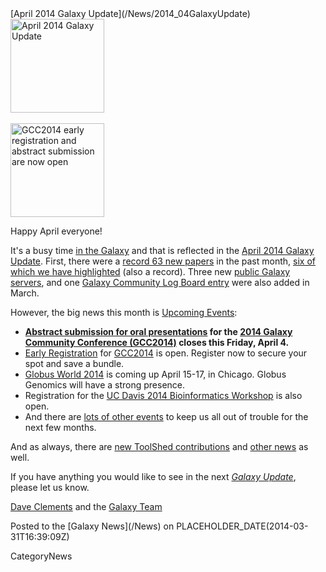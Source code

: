 <div class='newsItemHeader'>[April 2014 Galaxy Update](/News/2014_04GalaxyUpdate)</div>

<div class='right'>
<a href='/GalaxyUpdates/2014_04'><img src='/Images/Logos/GalaxyUpdate200.png' alt='April 2014 Galaxy Update' width=150 /></a>
<br /><br />
<a href='/GalaxyUpdates/2014_04#gcc2014-june-30---july-2-baltimore'><img src='/Images/Logos/GCC2014LogoWide200.png' alt='GCC2014 early registration and abstract submission are now open' width="150" /></a>
</div>

Happy April everyone!  

It's a busy time [in the Galaxy](/GalaxyUpdates/2014_04) and that is reflected in the [April 2014 Galaxy Update](/GalaxyUpdates/2014_04).  First, there were a [record 63 new papers](/GalaxyUpdates/2014_04#new-papers) in the past month, [six of which we have highlighted](/GalaxyUpdates/2014_04#new-papers) (also a record).  Three new [public Galaxy servers](/GalaxyUpdates/2014_04#new-public-servers), and one [Galaxy Community Log Board entry](/GalaxyUpdates/2014_04#galaxy-community-hubs) were also added in March.

However, the big news this month is [Upcoming Events](/GalaxyUpdates/2014_04#events):

* **[Abstract submission for oral presentations](/GalaxyUpdates/2014_04#oral-presentation-abstract-submission-closes-april-4) for the [2014 Galaxy Community Conference (GCC2014)](/GalaxyUpdates/2014_04#gcc2014-june-30---july-2-baltimore) closes this Friday, April 4.**
* [Early Registration](/GalaxyUpdates/2014_04#registration-is-open) for [GCC2014](/GalaxyUpdates/2014_04#gcc2014-june-30---july-2-baltimore) is open. Register now to secure your spot and save a bundle.
* [Globus World 2014](/GalaxyUpdates/2014_04#globus-world-2014) is coming up April 15-17, in Chicago.  Globus Genomics will have a strong presence.
* Registration for the [UC Davis 2014 Bioinformatics Workshop](/GalaxyUpdates/2014_04#uc-davis-2014-bioinformatics-workshop) is also open.
* And there are [lots of other events](/GalaxyUpdates/2014_04#other-events) to keep us all out of trouble for the next few months.

And as always, there are [new ToolShed contributions](/GalaxyUpdates/2014_04#toolshed-contributions) and [other news](/GalaxyUpdates/2014_04#other-news) as well.

If you have anything you would like to see in the next *[Galaxy Update](/GalaxyUpdates)*, please let us know.

[Dave Clements](/DaveClements) and the [Galaxy Team](/GalaxyTeam)

<div class='newsItemFooter'>Posted to the [Galaxy News](/News) on PLACEHOLDER_DATE(2014-03-31T16:39:09Z) </div>

CategoryNews
